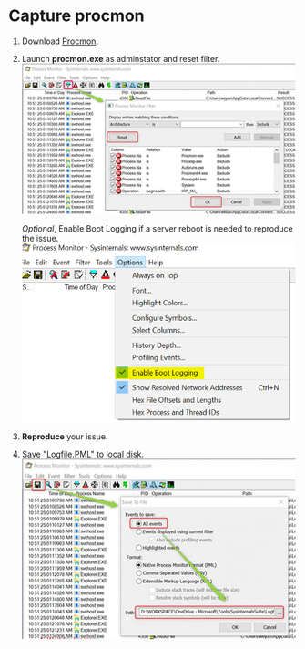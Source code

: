 # Capture procmon

1. Download [Procmon](https://docs.microsoft.com/zh-cn/sysinternals/downloads/procmon). <br>

1. Launch **procmon.exe** as adminstator and reset filter. <br>
    <img src="./Images/procmon1.png" alt="procmon1.png" width="500">
    
    *Optional*, Enable Boot Logging if a server reboot is needed to reproduce the issue.<br>
    <img src="./Images/procmon2.png" alt="procmon2.png" width="500">

1. **Reproduce** your issue. <br>

1. Save "Logfile.PML" to local disk. <br>
    <img src="./Images/procmon3.png" alt="procmon3.png" width="500">